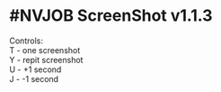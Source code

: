 # #NVJOB ScreenShot v1.1.3

Controls:<br>
T - one screenshot <br>
Y - repit screenshot <br>
U - +1 second <br>
J - -1 second <br>
